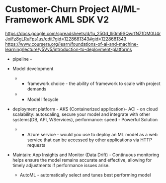 # Customer-Churn Project AI/ML- Framework AML SDK V2
https://docs.google.com/spreadsheets/d/1u_25Gd_lli0m9SQwrfNZfDM0U4rJoiFz8gLRuFps1us/edit?gid=1228681343#gid=1228681343
https://www.coursera.org/learn/foundations-of-ai-and-machine-learning/lecture/y5Vv5/introduction-to-deployment-platforms
- pipeline -
- Model development
  - - framework choice - the ability of framework to scale with project demands
  - - Model lifecycle
- deployment platform - AKS (Containerized application)- ACI - on cloud scalability: autoscaling, secure your model and integrate with other systems(DB, API, WServices), performance: speed - Powerful Solution
  - - Azure service - would you use to deploy an ML model as a web service that can be accessed by other applications via HTTP requests
- Maintain: App Insights and Monitor (Data Drift) - Continuous monitoring helps ensure the model remains accurate and effective, allowing for timely adjustments if performance issues arise.

  * AutoML - automatically select and tunes best performing model
